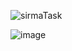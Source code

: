 ![sirmaTask](https://github.com/lachezarSamanliev/lachezar-samanliev-employees/assets/58422300/a790912a-20c6-4125-9075-a1928a999769)

![image](https://github.com/lachezarSamanliev/lachezar-samanliev-employees/assets/58422300/ec34a7f1-2294-45c6-b29a-08621668b594)

